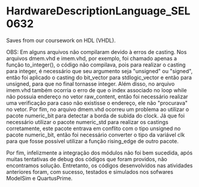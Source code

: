 # HardwareDescriptionLanguage_SEL0632
Saves from our coursework on HDL (VHDL).

OBS:
Em alguns arquivos não compilaram devido à erros de casting. Nos arquivos dmem.vhd e imem.vhd, por exemplo, foi chamado apenas a função to_integer(), o código não compilava, pois para realizar o casting para integer, é necessário que seu argumento seja "unsigned" ou "signed", então foi aplicado o casting do bit_vector para stdlogic_vector e então para unsigned, para que no final tornasse integer. Além disso, no arquivo imem.vhd também ocorria o erro de que o index associado no loop while não possuia endereço no vetor raw_content, então foi necessário realizar uma verificação para caso não existisse o endereço, ele não "procurava" no vetor. Por fim, no arquivo dmem.vhd ocorreu um problema ao utilizar o pacote numeric_bit para detectar a borda de subida do clock. Já que foi necessário utilizar o pacote numeric_std para realizar os castings corretamente, este pacote entrava em conflito com o tipo unsigned no pacote numeric_bit, então foi necessário converter o tipo da variável clk para que fosse possível utilizar a função rising_edge de outro pacote.

Por fim, infelizmente a integração dos módulos não foi bem sucedida, após muitas tentativas de debug dos códigos que foram providos, não encontramos solução. Entretanto, os códigos desenvolvidos nas atividades anteriores foram, com sucesso, testados e simulados nos sofwares ModelSim e QuartusPrime.